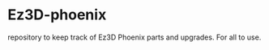 Ez3D-phoenix
============

repository to keep track of Ez3D Phoenix parts and upgrades. For all to use. 

